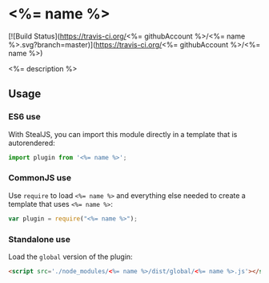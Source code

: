 # <%= name %>

[![Build Status](https://travis-ci.org/<%= githubAccount %>/<%= name %>.svg?branch=master)](https://travis-ci.org/<%= githubAccount %>/<%= name %>)

<%= description %>

## Usage

### ES6 use

With StealJS, you can import this module directly in a template that is autorendered:

```js
import plugin from '<%= name %>';
```

### CommonJS use

Use `require` to load `<%= name %>` and everything else
needed to create a template that uses `<%= name %>`:

```js
var plugin = require("<%= name %>");
```

### Standalone use

Load the `global` version of the plugin:

```html
<script src='./node_modules/<%= name %>/dist/global/<%= name %>.js'></script>
```
